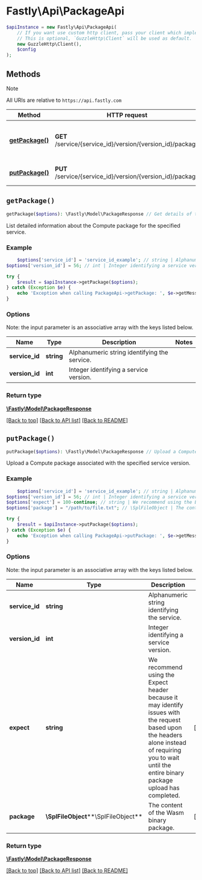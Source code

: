 # Fastly\Api\PackageApi


```php
$apiInstance = new Fastly\Api\PackageApi(
    // If you want use custom http client, pass your client which implements `GuzzleHttp\ClientInterface`.
    // This is optional, `GuzzleHttp\Client` will be used as default.
    new GuzzleHttp\Client(),
    $config
);
```

## Methods

> [!NOTE]
> All URIs are relative to `https://api.fastly.com`

Method | HTTP request | Description
------ | ------------ | -----------
[**getPackage()**](PackageApi.md#getPackage) | **GET** /service/{service_id}/version/{version_id}/package | Get details of the service&#39;s Compute package.
[**putPackage()**](PackageApi.md#putPackage) | **PUT** /service/{service_id}/version/{version_id}/package | Upload a Compute package.


## `getPackage()`

```php
getPackage($options): \Fastly\Model\PackageResponse // Get details of the service's Compute package.
```

List detailed information about the Compute package for the specified service.

### Example
```php
    $options['service_id'] = 'service_id_example'; // string | Alphanumeric string identifying the service.
$options['version_id'] = 56; // int | Integer identifying a service version.

try {
    $result = $apiInstance->getPackage($options);
} catch (Exception $e) {
    echo 'Exception when calling PackageApi->getPackage: ', $e->getMessage(), PHP_EOL;
}
```

### Options

Note: the input parameter is an associative array with the keys listed below.

Name | Type | Description  | Notes
------------- | ------------- | ------------- | -------------
**service_id** | **string** | Alphanumeric string identifying the service. |
**version_id** | **int** | Integer identifying a service version. |

### Return type

[**\Fastly\Model\PackageResponse**](../Model/PackageResponse.md)

[[Back to top]](#) [[Back to API list]](../../README.md#endpoints)
[[Back to README]](../../README.md)

## `putPackage()`

```php
putPackage($options): \Fastly\Model\PackageResponse // Upload a Compute package.
```

Upload a Compute package associated with the specified service version.

### Example
```php
    $options['service_id'] = 'service_id_example'; // string | Alphanumeric string identifying the service.
$options['version_id'] = 56; // int | Integer identifying a service version.
$options['expect'] = 100-continue; // string | We recommend using the Expect header because it may identify issues with the request based upon the headers alone instead of requiring you to wait until the entire binary package upload has completed.
$options['package'] = "/path/to/file.txt"; // \SplFileObject | The content of the Wasm binary package.

try {
    $result = $apiInstance->putPackage($options);
} catch (Exception $e) {
    echo 'Exception when calling PackageApi->putPackage: ', $e->getMessage(), PHP_EOL;
}
```

### Options

Note: the input parameter is an associative array with the keys listed below.

Name | Type | Description  | Notes
------------- | ------------- | ------------- | -------------
**service_id** | **string** | Alphanumeric string identifying the service. |
**version_id** | **int** | Integer identifying a service version. |
**expect** | **string** | We recommend using the Expect header because it may identify issues with the request based upon the headers alone instead of requiring you to wait until the entire binary package upload has completed. | [optional]
**package** | **\SplFileObject****\SplFileObject** | The content of the Wasm binary package. | [optional]

### Return type

[**\Fastly\Model\PackageResponse**](../Model/PackageResponse.md)

[[Back to top]](#) [[Back to API list]](../../README.md#endpoints)
[[Back to README]](../../README.md)
